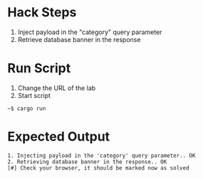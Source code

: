 # Hack Steps

1. Inject payload in the "category" query parameter
2. Retrieve database banner in the response

# Run Script

1. Change the URL of the lab
2. Start script

```
~$ cargo run
```

# Expected Output

```
1. Injecting payload in the 'category' query parameter.. OK
2. Retrieving database banner in the response.. OK
[#] Check your browser, it should be marked now as solved
```
